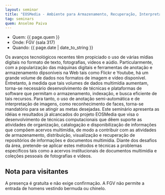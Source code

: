 ```yaml
---
layout: seminar
title: "EOSMedia - Ambiente para Armazenamento, Recuperação, Interpretação e Análise de Grandes Volumes de Dados Multimídia"
tag: seminars
quem: Anselmo Paiva 
---
```


- Quem: {{ page.quem }}
- Onde:  FGV (sala 317)
- Quando: {{ page.date | date_to_string }}

Os avanços tecnológicos recentes têm propiciado o uso de várias mídias
digitais no formato de texto, fotografias, videos e
aúdio. Particularmente, com a popularização das máquinas digitais e
ferramentas de anotação e armazenamento dipsoníveis na Web tais como
Flickr e Youtube, há um grande volume de dados nos formatos de imagem
e vídeo disponível. Entretanto, à medida que tais volumes de dados
multimídia aumentam, torna-se necessário desenvolvimento de técnicas e
plataformas de software que permitam o armazenamento, indexação, e
busca eficiente de tais recursos. Para tanto, o uso de anotação
semi-automática e de interpretação de imagens, como reconhecimento de
faces, torna-se mandatório para se atingir as metas desejadas. Este
seminário apresenta as idéias e resultados já alcancados do projeto
EOSMedia que visa o desenvolvimento de técnicas computacionais que
dêem suporte as atividades de organização, catalogação e
disponibilização de informações que compõem acervos multimídia, de
modo a contribuir com as atividades de armazenamento, distribuição,
visualização e recuperação de repositórios de informações e documentos
multimídia. Diante dos desafios da área, pretende-se aplicar estes
métodos e técnicas a problemas específicos tais como a acervos
institucionais de documentos multimídia e coleções pessoais de
fotografias e vídeos.


## Nota para visitantes

A presença é gratuíta e não exige confirmação. A FGV não permite a
entrada de homens vestindo bermuda ou chinelo.
